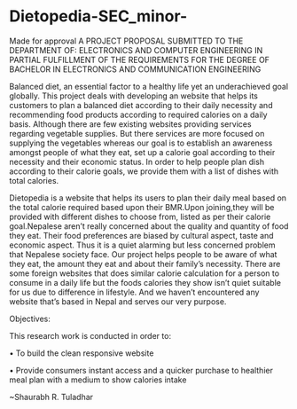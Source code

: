 # Dietopedia-SEC_minor-

Made for approval A PROJECT PROPOSAL SUBMITTED TO THE DEPARTMENT OF:
ELECTRONICS AND COMPUTER ENGINEERING IN PARTIAL
FULFILLMENT OF THE REQUIREMENTS FOR THE DEGREE OF
BACHELOR IN ELECTRONICS AND COMMUNICATION
ENGINEERING

Balanced diet, an essential factor to a healthy life yet an underachieved goal
globally. This project deals with developing an website that helps its customers
to plan a balanced diet according to their daily necessity and recommending food
products according to required calories on a daily basis. Although there are few
existing websites providing services regarding vegetable supplies. But there services
are more focused on supplying the vegetables whereas our goal is to establish an
awareness amongst people of what they eat, set up a calorie goal according to their
necessity and their economic status. In order to help people plan dish according to
their calorie goals, we provide them with a list of dishes with total calories.


Dietopedia is a website that helps its users to plan their daily meal based on the
total calorie required based upon their BMR.Upon joining,they will be provided
with different dishes to choose from, listed as per their calorie goal.Nepalese aren’t
really concerned about the quality and quantity of food they eat. Their food
preferences are biased by cultural aspect, taste and economic aspect. Thus it
is a quiet alarming but less concerned problem that Nepalese society face. Our
project helps people to be aware of what they eat, the amount they eat and about
their family’s necessity. There are some foreign websites that does similar calorie
calculation for a person to consume in a daily life but the foods calories they show
isn’t quiet suitable for us due to difference in lifestyle. And we haven’t encountered
any website that’s based in Nepal and serves our very purpose.

Objectives:

This research work is conducted in order to:

• To build the clean responsive website

• Provide consumers instant access and a quicker purchase to healthier meal
plan with a medium to show calories intake


~Shaurabh R. Tuladhar

